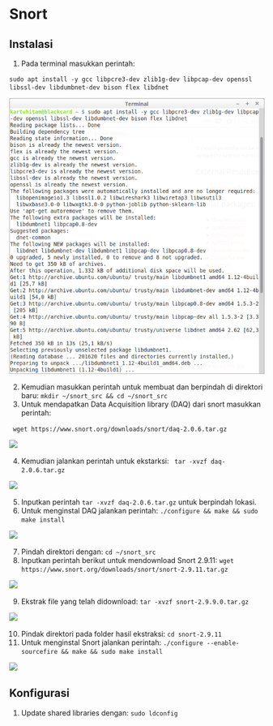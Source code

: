 # Snort

## Instalasi

1. Pada terminal masukkan perintah:

```
sudo apt install -y gcc libpcre3-dev zlib1g-dev libpcap-dev openssl libssl-dev libdumbnet-dev bison flex libdnet
```

![](https://raw.githubusercontent.com/dns-148/PKSJ/master/Tugas%20Final/Bonus/Screenshot/is_01.png)

2. Kemudian masukkan perintah untuk membuat dan berpindah di direktori baru: ``` mkdir ~/snort_src && cd ~/snort_src ```
3. Untuk mendapatkan Data Acquisition library (DAQ) dari snort masukkan perintah:

```  wget https://www.snort.org/downloads/snort/daq-2.0.6.tar.gz ```

![](https://raw.githubusercontent.com/dns-148/PKSJ/master/Tugas%20Final/Bonus/Screenshot/is_02.png)

4. Kemudian jalankan perintah untuk ekstarksi: ```  tar -xvzf daq-2.0.6.tar.gz ```

![](https://raw.githubusercontent.com/dns-148/PKSJ/master/Tugas%20Final/Bonus/Screenshot/is_03.png)

5. Inputkan perintah ``` tar -xvzf daq-2.0.6.tar.gz ``` untuk berpindah lokasi.
6. Untuk menginstal DAQ jalankan perintah: ``` ./configure && make && sudo make install ```

![](https://raw.githubusercontent.com/dns-148/PKSJ/master/Tugas%20Final/Bonus/Screenshot/is_04.png)

7. Pindah direktori dengan: ``` cd ~/snort_src ```
8. Inputkan perintah berikut untuk mendownload Snort 2.9.11: ``` wget https://www.snort.org/downloads/snort/snort-2.9.11.tar.gz ```

![](https://raw.githubusercontent.com/dns-148/PKSJ/master/Tugas%20Final/Bonus/Screenshot/is_05.png)

9. Ekstrak file yang telah didownload: ``` tar -xvzf snort-2.9.9.0.tar.gz ```

![](https://raw.githubusercontent.com/dns-148/PKSJ/master/Tugas%20Final/Bonus/Screenshot/is_06.png)

10. Pindak direktori pada folder hasil ekstraksi: ``` cd snort-2.9.11 ```
11. Untuk menginstal Snort jalankan perintah: ``` ./configure --enable-sourcefire && make && sudo make install ```

![](https://raw.githubusercontent.com/dns-148/PKSJ/master/Tugas%20Final/Bonus/Screenshot/is_07.png)

## Konfigurasi

1. Update shared libraries dengan: ``` sudo ldconfig ```




